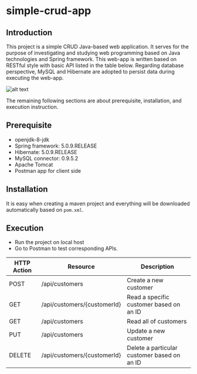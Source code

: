 # simple-crud-app

## Introduction
This project is a simple CRUD Java-based web application. It serves for the purpose of investigating and studying web programming based on Java technologies and Spring framework. This web-app is written based on RESTful style with basic API listed in the table below. Regarding database perspective, MySQL and Hibernate are adopted to persist data during executing the web-app.

![alt text](https://github.com/trdngy/img-pool/blob/master/simple-crud-app.png?raw=true)

The remaining following sections are about prerequisite, installation, and execution instruction.


## Prerequisite
- openjdk-8-jdk
- Spring framework: 5.0.9.RELEASE
- Hibernate: 5.0.9.RELEASE
- MySQL connector: 0.9.5.2
- Apache Tomcat
- Postman app for client side
## Installation

It is easy when creating a maven project and everything will be downloaded automatically based on `pom.xml`.

## Execution
- Run the project on local host
- Go to Postman to test corresponding APIs.

| HTTP Action        | Resource                    | Description  |
| -------------      |-------------                | -----|
| POST               | /api/customers              | Create a new customer |
| GET                | /api/customers/{customerId} | Read a specific customer based on an ID |
| GET                | /api/customers              | Read all of customers |
| PUT                | /api/customers              | Update a new customer |
| DELETE             | /api/customers/{customerId} | Delete a particular customer based on an ID|
